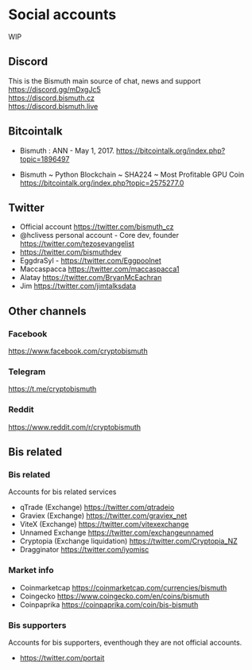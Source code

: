 # Social accounts

WIP

## Discord

This is the Bismuth main source of chat, news and support  
https://discord.gg/mDxgJc5  
https://discord.bismuth.cz  
https://discord.bismuth.live  

## Bitcointalk

* Bismuth : ANN - May 1, 2017.
  https://bitcointalk.org/index.php?topic=1896497

* Bismuth ~ Python Blockchain ~ SHA224 ~ Most Profitable GPU Coin
  https://bitcointalk.org/index.php?topic=2575277.0

## Twitter

* Official account https://twitter.com/bismuth_cz
* @hclivess personal account - Core dev, founder https://twitter.com/tezosevangelist
* https://twitter.com/bismuthdev
* EggdraSyl - https://twitter.com/Eggpoolnet
* Maccaspacca https://twitter.com/maccaspacca1
* Alatay https://twitter.com/BryanMcEachran
* Jim https://twitter.com/jimtalksdata

## Other channels

### Facebook

https://www.facebook.com/cryptobismuth

### Telegram

https://t.me/cryptobismuth

### Reddit
https://www.reddit.com/r/cryptobismuth

## Bis related

### Bis related
Accounts for bis related services

* qTrade (Exchange) https://twitter.com/qtradeio
* Graviex (Exchange) https://twitter.com/graviex_net
* ViteX (Exchange) https://twitter.com/vitexexchange
* Unnamed Exchange https://twitter.com/exchangeunnamed
* Cryptopia (Exchange liquidation) https://twitter.com/Cryptopia_NZ
* Dragginator https://twitter.com/iyomisc

### Market info

* Coinmarketcap https://coinmarketcap.com/currencies/bismuth
* Coingecko https://www.coingecko.com/en/coins/bismuth
* Coinpaprika https://coinpaprika.com/coin/bis-bismuth


### Bis supporters

Accounts for bis supporters, eventhough they are not official accounts.

* https://twitter.com/portait

